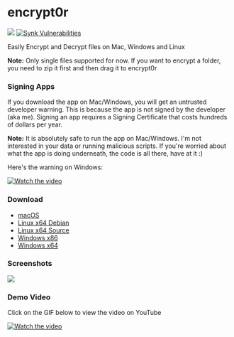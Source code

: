 # encrypt0r

![](https://github.com/kunalnagar/encrypt0r/workflows/build/badge.svg)
[![Synk Vulnerabilities](https://img.shields.io/snyk/vulnerabilities/github/kunalnagar/encrypt0r)](https://snyk.io/test/github/kunalnagar/encrypt0r?targetFile=package.json)

Easily Encrypt and Decrypt files on Mac, Windows and Linux

**Note:** Only single files supported for now. If you want to encrypt a folder, you need to zip it first and then drag it to encrypt0r

### Signing Apps

If you download the app on Mac/Windows, you will get an untrusted developer warning. This is because the app is not signed by the developer (aka me). Signing an app requires a Signing Certificate that costs hundreds of dollars per year.

**Note:** It is absolutely safe to run the app on Mac/Windows. I'm not interested in your data or running malicious scripts. If you're worried about what the app is doing underneath, the code is all there, have at it :)

Here's the warning on Windows:

[![Watch the video](https://i.imgur.com/M3LQ1Wx.gif)](https://youtu.be/VIVz7MtNEO0)

### Download

- [macOS](https://github.com/kunalnagar/encrypt0r/releases/latest/download/encrypt0r-mac.zip)
- [Linux x64 Debian](https://github.com/kunalnagar/encrypt0r/releases/latest/download/encrypt0r-linux-deb.zip)
- [Linux x64 Source](https://github.com/kunalnagar/encrypt0r/releases/latest/download/encrypt0r-linux-x64.zip)
- [Windows x86](https://github.com/kunalnagar/encrypt0r/releases/latest/download/encrypt0r-windows-x86.zip)
- [Windows x64](https://github.com/kunalnagar/encrypt0r/releases/latest/download/encrypt0r-windows-x64.zip)

### Screenshots

![](https://i.imgur.com/WQXyqsj.png)

### Demo Video

Click on the GIF below to view the video on YouTube

[![Watch the video](https://i.imgur.com/wdViVGA.gif)](https://youtu.be/WBf2bRMRFME)
